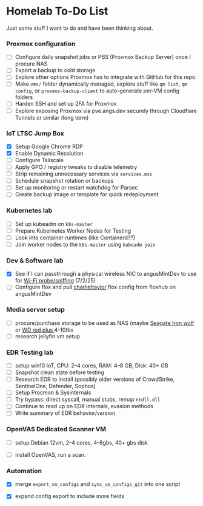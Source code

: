 # Homelab To-Do List
Just some stuff I want to do and have been thinking about.


### Proxmox configuration
- [ ] Configure daily snapshot jobs or PBS (Proxmox Backup Server) once I procure NAS
- [ ] Export a backup to cold storage 
- [ ] Explore other options Proxmox has to integrate with GitHub for this repo.
- [ ] Make `vms/` folder dynamically managed, explore stuff like `qm list`, `qm config`, or `proxmox-backup-client` to auto-generate per-VM config folders
- [ ] Harden SSH and set up 2FA for Proxmox
- [ ] Explore exposing Proxmox via pve.angs.dev securely through Cloudflare Tunnels or similar (long term)

### IoT LTSC Jump Box 
- [x] Setup Google Chrome RDP
- [x] Enable Dynamic Resolution
- [ ] Configure Tailscale
- [ ] Apply GPO / registry tweaks to disable telemetry
- [ ] Strip remaining unnecessary services via `services.msc`
- [ ] Schedule snapshot rotation or backups
- [ ] Set up monitoring or restart watchdog for Parsec
- [ ] Create backup image or template for quick redeployment

### Kubernetes lab 
- [ ] Set up kubeadm on `k8s-master`
- [ ] Prepare Kubernetes Worker Nodes for Testing
- [ ] Look into container runtimes (like Containerd??)
- [ ] Join worker nodes to the `k8s-master` using `kubeadm join`

###  Dev & Software lab
- [x] See if I can passthrough a physical wireless NIC to angusMintDev to use for [Wi-Fi probe/sniffing](https://github.com/anguzz/wifi-pnl-probing) (7/2/25)
- [ ] Configure flox and pull [charliettaylor](https://hub.flox.dev/charliettaylor/default) flox config from floxhub on angusMintDev

### Media server setup
- [ ] procure/purchase storage to be used as NAS (maybe [Seagate Iron wolf](https://www.amazon.com/Seagate-IronWolf-Internal-Hard-Drive/dp/B09NHV3CK9?crid=2PHIQEP2OC6AD&dib=eyJ2IjoiMSJ9.oAqMhjaWQ2Ix7G5kzr9PCfd9w-zV-cDDPVJ5kPV4llipxSU54XbOUn9INYg_VDSfBn8JUGjwncGX81zvladRnhigb0CQEOMz619D7q-wT-QsMbwoh3TM_iJ04hjhgB6-UXSKpxg926hdhcbeb-aT-9vQe-8idlze_J7jlRTVvMNsebDXA_cdAwfkj6wsecWXtBBnyx6XGCrqDS1gkmir__oNW3kKkUSTY2iy9tJmHCg.L5uFm6KlC78g0lNbJ8o27xUoh3eBCgRQzrptctfRGnw&dib_tag=se&keywords=seagate%2Bironwolf&qid=1751849651&sprefix=%2Caps%2C482&sr=8-1&ufe=app_do%3Aamzn1.fos.9fe8cbfa-bf43-43d1-a707-3f4e65a4b666&th=1) or  [WD red plus ](https://www.amazon.com/Red-4TB-NAS-Hard-Drive/dp/B00EHBERSE) 4-10tbs
- [ ] research jellyfin vm setup

###  EDR Testing lab  
- [ ] setup win10 IoT, CPU: 2–4 cores, RAM: 4–8 GB, Disk: 40+ GB
- [ ] Snapshot clean state before testing
- [ ] Research EDR to install (possibly older versions of CrowdStrike, SentinelOne, Defender, Sophos)
- [ ] Setup Procmon & Sysinternals
- [ ] Try bypass: direct syscall, manual stubs, remap `ntdll.dll`
- [ ] Continue to read up on EDR internals, evasion methods
- [ ] Write summary of EDR behavior/version

### OpenVAS Dedicated Scanner VM
- [ ] setup Debian 12vm, 2-4 cores, 4-8gbs, 40+ gbs disk
- [ ] install OpenVAS, run a scan.


### Automation
- [x] merge  `export_vm_configs` and `sync_vm_configs_git` into one script
- [x] expand config export to include more fields

